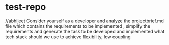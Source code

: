 # test-repo

//abhijeet 
Consider yourself as a developer and analyze the projectbrief.md file which contains the requirements to be implemented , simplify the requirements and generate the task to be developed and implemented
what tech stack should we use to achieve flexibility, low coupling


